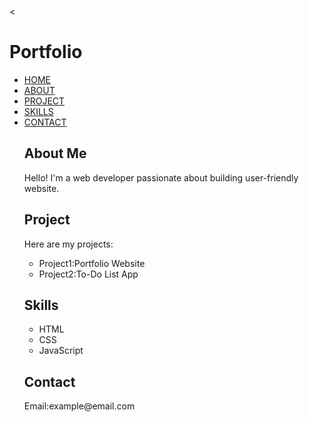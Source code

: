 <!DOCTYPE html>
<html  lang="en">
<head>
  <meta charset="UTF-8"/>
  <<meta name="viewport" content="width=device-width, initial-scale=1.5"/>
    <title>My Portfolio</title>
    <link rel="stylessheet"href="styles.css">
</head>
    <body>
    <h1>Portfolio</h1>
  <div class="header">
    <nav>
      <ul>
        <li><a href="#">HOME</a></li>
        <li><a href="#">ABOUT</a></li>
        <li><a href="#">PROJECT</a></li>
        <li><a href="#">SKILLS</a></li>
        <li><a href="#">CONTACT</a></li></header>
    <section id="About">
      <h2>About Me</h2>
      <p>Hello! I'm a web developer passionate about building user-friendly website.</p>
    </section>
        <section id="Project">
          <h2>Project</h2>
          <p>Here are  my projects:</p>
          <ul>
            <li>Project1:Portfolio Website</li>
            <li>Project2:To-Do List App</li>
          </ul>
          <section id="Skills">
            <h2>Skills</h2>
            <ul>
              <li>HTML</li>
              <li>CSS</li>
              <li>JavaScript</li>
            </ul>
          </section>
          <section id="contact">
            <h2>Contact</h2> 
            <p>Email:example@email.com</p>
          </section>
</body>
</html>
